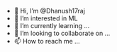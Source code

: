 - 👋 Hi, I’m @Dhanush17raj
- 👀 I’m interested in ML
- 🌱 I’m currently learning ...
- 💞️ I’m looking to collaborate on ...
- 📫 How to reach me ...

<!---
Dhanush17raj/Dhanush17raj is a ✨ special ✨ repository because its `README.md` (this file) appears on your GitHub profile.
You can click the Preview link to take a look at your changes.
--->
